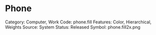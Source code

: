 # Phone

Category: Computer, Work
Code: phone.fill
Features: Color, Hierarchical, Weights
Source: System
Status: Released
Symbol: phone.fill2x.png